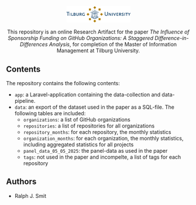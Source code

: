 <p align="center">
  <br />
    <img width="175" src="./art/Logo-Tilburg-University.png" alt="JetFly logo">
  <br />
</p>

<div align="center">
This repository is an online Research Artifact for the paper <em>The Influence of Sponsorship Funding on GitHub Organizations: A Staggered Difference-in-Differences Analysis</em>, for completion of the Master of Information Management at Tilburg University.
</div>

## Contents

The repository contains the following contents:

- `app`: a Laravel-application containing the data-collection and data-pipeline.
- `data`: an export of the dataset used in the paper as a SQL-file. The following tables are included:
  - `organizations`: a list of GitHub organizations
  - `repositories`: a list of repositories for all organizations
  - `repository_months`: for each repository, the monthly statistics
  - `organization_months`: for each organization, the monthly statistics, including aggregated statistics for all projects
  - `panel_data_05_05_2025`: the panel-data as used in the paper
  - `tags`: not used in the paper and incompelte, a list of tags for each repository 
                                                                
## Authors
- Ralph J. Smit
